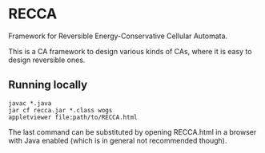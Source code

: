 # RECCA


Framework for Reversible Energy-Conservative Cellular Automata.

This is a CA framework to design various kinds of CAs, where it is easy to design reversible ones.

## Running locally

```shell
javac *.java
jar cf recca.jar *.class wogs
appletviewer file:path/to/RECCA.html
```

The last command can be substituted by opening RECCA.html in a browser with Java enabled (which is in general not recommended though).
